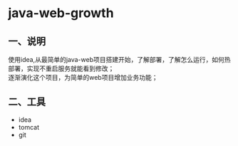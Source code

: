 # java-web-growth

## 一、说明

使用idea,从最简单的java-web项目搭建开始，了解部署，了解怎么运行，如何热部署，实现不重启服务就能看到修改；  
逐渐演化这个项目，为简单的web项目增加业务功能；  

## 二、工具

* idea
* tomcat
* git

